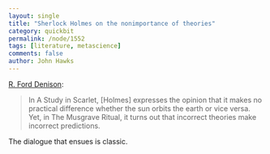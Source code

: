 ```yaml
---
layout: single 
title: "Sherlock Holmes on the nonimportance of theories" 
category: quickbit
permalink: /node/1552
tags: [literature, metascience] 
comments: false 
author: John Hawks 
---
```


 <a href="http://blog.lib.umn.edu/denis036/thisweekinevolution/2008/06/celebrating_ignorance.html#more">R. Ford Denison</a>: 

<blockquote>In A Study in Scarlet, [Holmes] expresses the opinion that it makes no practical difference whether the sun orbits the earth or vice versa. Yet, in The Musgrave Ritual, it turns out that incorrect theories make incorrect predictions.</blockquote>

The dialogue that ensues is classic. 


